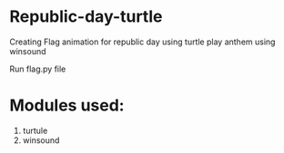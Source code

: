 # Republic-day-turtle
Creating Flag animation for republic day using turtle
play anthem using winsound

Run flag.py file

# Modules used:
1. turtule
2. winsound



